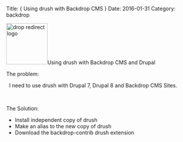 Title: { Using drush with Backdrop CMS }
Date: 2016-01-31
Category: backdrop 


<p><img alt="drop redirect logo" data-file-id="8" src="/images/drop_301_redirect_logo.png" width="111" />Using drush with Backdrop CMS and Drupal</p>

<p>The problem:</p>

<p>&nbsp; I need to use drush with Drupal 7, Drupal 8 and Backdrop CMS Sites.</p>

<p>&nbsp;</p>

<p>The Solution:</p>

<ul>
	<li>Install independent copy of drush</li>
	<li>Make an alias to the new copy of drush</li>
	<li>Download the backdrop-contrib drush extension</li>
</ul>

